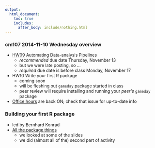 ```yaml
---
output:
  html_document:
    toc: true
    includes:
      after_body: include/nothing.html
---
```


### cm107 2014-11-10 Wednesday overview

+ [HW09](hw09_automation.html) Automating Data-analysis Pipelines
    - *recommended* due date Thursday, November 13
    - but we were late posting, so ...
    - *required* due date is before class Monday, November 17
+ HW10 Write your first R package
    - coming soon
    - will be fleshing out `gameday` package started in class
    - peer review will require installing and running your *peer's* `gameday` package
+ [Office hours](https://github.com/STAT545-UBC/Discussion/issues/47) are back ON; check that issue for up-to-date info

### Building your first R package

  * led by Bernhard Konrad
  * [All the package things](packages00_index.html)
    - we looked at some of the slides
    - we did (almost all of the) second part of activity
 